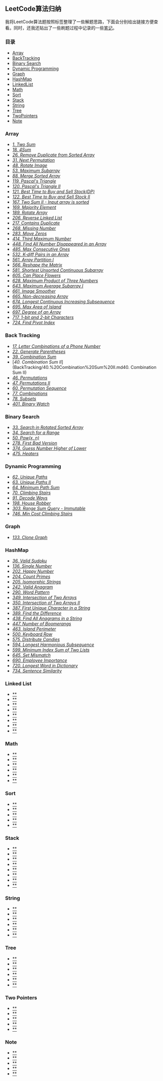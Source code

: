 ## LeetCode算法归纳

我将LeetCode算法题按照标签整理了一些解题思路，下面会分别给出链接方便查看。同时，还我还贴出了一些刷题过程中记录的一些[笔记](#note)。

### 目录
* [Array](#array)
* [BackTracking](#back-tracking)
* [Binary Search](#binary-search)
* [Dynamic Programming](#dynamic-programming)
* [Graph](#graph)
* [HashMap](#hashmap)
* [LinkedList](#linked-list)
* [Math](#math)
* [Sort](#sort)
* [Stack](#stack)
* [String](#string)
* [Tree](#tree)
* [TwoPointers](#two-pointers)
* [Note](#note)


### Array
  * [*1. Two Sum*](Array/1.%20Two%20Sum.md)
  * [*18. 4Sum*](Array/18.%4Sum.md)
  * [*26. Remove Duplicate from Sorted Array*](Array/26.%Remove%Duplicate%from%Sorted%Array.md)
  * [*31. Next Permutation*](Array/31.%20Next%20Permutation.md)
  * [*48. Rotate Image*](Array/48.%20Rotate%20Image.md)
  * [*53. Maximum Subarray*](Array/53.%20Maximum%20Subarray.md)
  * [*88. Merge Sorted Array*](Array/88.%20Merge%20Sorted%20Array.md)
  * [*119. Pascal's Triangle*](Array/119.%20Pascal's%20Triangle.md)
  * [*120. Pascal's Triangle II*](Array/120.%20Pascal's%20Triangle%20II.md)
  * [*121. Best Time to Buy and Sell Stock(DP)*](Array/121.%20Best%20Time%20to%20Buy%20and%20Sell%20Stock(DP).md)
  * [*122. Best Time to Buy and Sell Stock II*](Array/122.%20Best%20Time%20to%20Buy%20and%20Sell%20Stock%20II.md)
  * [*167. Two Sum II - Input array is sorted*](Array/167.%20Two%20Sum%20II%20-%20Input%20array%20is%20sorted.md)
  * [*169. Majority Element*](Array/169.%20Majority%20Element.md)
  * [*189. Rotate Array*](Array/189.%20Rotate%20Array.md)
  * [*206. Reverse Linked List*](Array/206.%20Reverse%20Linked%20List.md)
  * [*217. Contains Duplicate*](Array/217.%20Contains%20Duplicate.md)
  * [*268. Missing Number*](Array/268.%20Missing%20Number.md)
  * [*283. Move Zeros*](Array/283.%20Move%20Zeroes.md)
  * [*414. Third Maximum Number*](Array/414.%20Third%20Maximum%20Number.md)
  * [*448. Find All Number Disappeared in an Array*](448.%20Find%20All%20Numbers%20Disappeared%20in%20an%20Array.md)
  * [*485. Max Consecutive Ones*](Array/485.%20Max%20Consecutive%20Ones.md)
  * [*532. K-diff Pairs in an Array*](Array/532.%20K-diff%20Pairs%20in%20an%20Array.md)
  * [*561. Array Partition I*](Array/561.%20Array%20Partition%20I.md)
  * [*566. Reshape the Matrix*](Array/566.%20Reshape%20the%20Matrix.md)
  * [*581. Shortest Unsorted Continuous Subarray*](Array/581.%20Shortest%20Unsorted%20Continuous%20Subarray.md)
  * [*605. Can Place Flowers*](Array/605.%20Can%20Place%20Flowers.md)
  * [*628. Maximum Product of Three Numbers*](Array/628.%20Maximum%20Product%20of%20Three%20Numbers.md)
  * [*643. Maximum Average Subarray I*](Array/643.%20Maximum%20Average%20Subarray%20I.md)
  * [*661. Image Smoother*](Array/661.%20Image%20Smoother.md)
  * [*665. Non-decreasing Array*](Array/665.%20Non-decreasing%20Array.md)
  * [*674. Longest Continuous Increasing Subsequence*](Array/674.%20Longest%20Continuous%20Increasing%20Subsequence.md)
  * [*695. Max Area of Island*](Array/695.%20Max%20Area%20of%20Island.md)
  * [*697. Degree of an Array*](Array/697.%20Degree%20of%20an%20Array.md)
  * [*717. 1-bit and 2-bit Characters*](Array/717.%1-bit%and%2-bit%Characters.md)
  * [*724. Find Pivot Index*](Array/724.%20Find%20Pivot%20Index.md)

### Back Tracking
  * [*17. Letter Combinations of a Phone Number*](BackTracking/17.%20Letter%20Combinations%20of%20a%20Phone%20Number.md)
  * [*22. Generate Parentheses*](BackTracking/22.%20Generate%20Parentheses.md)
  * [*39. Combination Sum*](BackTracking/39.%20Combination%20Sum.md)
  * [*40. Combination Sum II*](BackTracking/40.%20Combination%20Sum%20II.md40. Combination Sum II)
  * [*46. Permutations*](BackTracking/46.%20Permutations.md)
  * [*47. Permutations II*](BackTracking/47.%20Permutations%20II.md)
  * [*60. Permutation Sequence*](BackTracking/60.%20Permutation%20Sequence.md)
  * [*77. Combinations*](BackTracking/77.%20Combinations.md)
  * [*78. Subsets*](BackTracking/78.%20Subsets.md)
  * [*401. Binary Watch*](BackTracking/401.%20Binary%20Watch.md)

### Binary Search
  * [*33. Search in Rotated Sorted Array*](BinarySearch/33.%20Search%20in%20Rotated%20Sorted%20Array.md)
  * [*34. Search for a Range*](BinarySearch/34.%20Search%20for%20a%20Range.md)
  * [*50. Pow(x, n)*](BinarySearch/50.%20Pow(x%2C%20n).md)
  * [*278. First Bad Version*](BinarySearch/278.%20First%20Bad%20Version.md)
  * [*374. Guess Number Higher of Lower*](BinarySearch/374.%20Guess%20Number%20Higher%20or%20Lower.md)
  * [*475. Heaters*](BinarySearch/475.%20Heaters.md)
### Dynamic Programming
  * [*62. Unique Paths*](DynamicProgramming/62.%20Unique%20Paths.md)
  * [*63. Unique Paths II*](DynamicProgramming/63.%20Unique%20Paths%20II.md)
  * [*64. Minimum Path Sum*](DynamicProgramming/64.%20Minimum%20Path%20Sum.md)
  * [*70. Climbing Stairs*](DynamicProgramming/70.%20Climbing%20Stairs.md)
  * [*91. Decode Ways*](DynamicProgramming/91.%20Decode%20Ways.md)
  * [*198. House Robber*](DynamicProgramming/198.%20House%20Robber.md)
  * [*303. Range Sum Query - Immutable*](DynamicProgramming/303.%20Range%20Sum%20Query%20-%20Immutable.md)
  * [*746. Min Cost Climbing Stairs*](DynamicProgramming/746.%20Min%20Cost%20Climbing%20Stairs.md)
### Graph
  * [*133. Clone Graph*](Graph/133.%20Clone%20Graph.md)
  
### HashMap
  * [*36. Valid Sudoku*](HashMap/36.%20Valid%20Sudoku.md)
  * [*136. Single Number*](HashMap/136.%20Single%20Number.md)
  * [*202. Happy Number*](HashMap/202.%20Happy%20Number.md)
  * [*204. Count Primes*](HashMap/204.%20Count%20Primes.md)
  * [*205. Isomorphic Strings*](HashMap/205.%20Isomorphic%20Strings.md)
  * [*242. Valid Anagram*](HashMap/242.%20Valid%20Anagram.md)
  * [*290. Word Pattern*](HashMap/290.%20Word%20Pattern.md)
  * [*349. Intersection of Two Arrays*](HashMap/349.%20Intersection%20of%20Two%20Arrays.md)
  * [*350. Intersection of Two Arrays II*](HashMap/350.%20Intersection%20of%20Two%20Arrays%20II.md)
  * [*387. First Unique Character in a String*](HashMap/387.%20First%20Unique%20Character%20in%20a%20String.md)
  * [*389. Find the Difference*](HashMap/389.%20Find%20the%20Difference.md)
  * [*438. Find All Anagrams in a String*](HashMap/438.%20Find%20All%20Anagrams%20in%20a%20String.md)
  * [*447. Number of Boomerangs*](HashMap/447.%20Number%20of%20Boomerangs.md)
  * [*463. Island Perimeter*](HashMap/463.Island%20Perimeter.md)
  * [*500. Keyboard Row*](HashMap/500.%20Keyboard%20Row.md)
  * [*575. Distribute Candies*](HashMap/575.%20Distribute%20Candies.md)
  * [*594. Longest Harmonious Subsequence*](HashMap/594.%20Longest%20Harmonious%20Subsequence.md)
  * [*599. Minimum Index Sum of Two Lists*](HashMap/599.%20Minimum%20Index%20Sum%20of%20Two%20Lists.md)
  * [*645. Set Mismatch*](HashMap/645.%20Set%20Mismatch.md)
  * [*690. Employee Importance*](HashMap/690.%20Employee%20Importance.md)
  * [*720. Longest Word in Dictionary*](HashMap/720.%20Longest%20Word%20in%20Dictionary.md)
  * [*734. Sentence Similarity*](HashMap/734.%20Sentence%20Similarity.md)
  
### Linked List
  * [**]()
  * [**]()
  * [**]()
  * [**]()
  * [**]()
  * [**]()
  * [**]()
  * [**]()
### Math
  * [**]()
  * [**]()
  * [**]()
  * [**]()
  * [**]()
  * [**]()
### Sort
  * [**]()
  * [**]()
  * [**]()
  * [**]()
  * [**]()
### Stack
  * [**]()
  * [**]()
  * [**]()
  * [**]()
  * [**]()
  * [**]()
  * [**]()
  * [**]()
### String
  * [**]()
  * [**]()
  * [**]()
  * [**]()
  * [**]()
  * [**]()
### Tree
  * [**]()
  * [**]()
  * [**]()
  * [**]()
  * [**]()
  * [**]()
### Two Pointers
  * [**]()
  * [**]()
  * [**]()
  * [**]()
  * [**]()
### Note
  * [**]()
  * [**]()
  * [**]()
  * [**]()
  * [**]()

